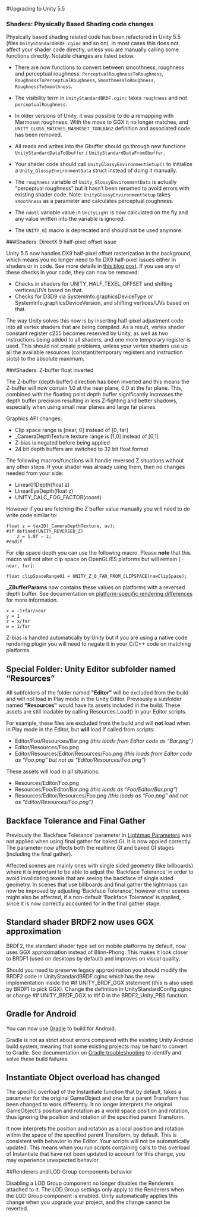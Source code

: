 #Upgrading to Unity 5.5




### Shaders: Physically Based Shading code changes

Physically based shading related code has been refactored in
Unity 5.5 (files `UnityStandardBRDF.cginc` and so on). In most
cases this does not affect your shader code directly, unless
you are manually calling some functions directly. Notable
changes are listed below.

- There are now functions to convert between smoothness,
  roughness and perceptual roughness:
  `PerceptualRoughnessToRoughness`,
  `RoughnessToPerceptualRoughness`, `SmoothnessToRoughness`,
  `RoughnessToSmoothness`.

- The visibility term in `UnityStandardBRDF.cginc` takes `roughness` and not `perceptualRoughness`.

- In older versions of Unity, it was possible to do a remapping with Marmoset roughness. With the move to GGX it no longer matches, and `UNITY_GLOSS_MATCHES_MARMOSET_TOOLBAG2` definition and associated code has been removed.

- All reads and writes into the Gbuffer should go through new functions `UnityStandardDataToGbuffer` / `UnityStandardDataFromGbuffer`.

- Your shader code should call `UnityGlossyEnvironmentSetup()` to initialize a `Unity_GlossyEnvironmentData` struct instead of doing it manually.

- The `roughness` variable of `Unity_GlossyEnvironmentData` is actually "perceptual roughness" but it hasn’t been renamed to avoid errors with existing shader code. Note: `UnityGlossyEnvironmentSetup` takes `smoothness` as a parameter and calculates perceptual roughness.

- The `ndotl` variable value in `UnityLight` is now calculated on the fly and any value written into the variable is ignored.

- The `UNITY_GI` macro is deprecated and should not be used anymore.


###Shaders: DirectX 9 half-pixel offset issue

Unity 5.5 now handles DX9 half-pixel offset rasterization in the background, which means you no longer need to fix DX9 half-pixel issues either in shaders or in code. See more details in [this blog post](http://aras-p.info/blog/2016/04/08/solving-dx9-half-pixel-offset/). If you use any of these checks in your code, they can now be removed:

- Checks in shaders for UNITY_HALF_TEXEL_OFFSET and shifting vertices/UVs based on that.
- Checks for D3D9 via SystemInfo.graphicsDeviceType or SystemInfo.graphicsDeviceVersion, and shifting vertices/UVs based on that.

The way Unity solves this now is by inserting half-pixel adjustment code into all vertex shaders that are being compiled. As a result, vertex shader constant register c255 becomes reserved by Unity, as well as two instructions being added to all shaders, and one more temporary register is used. This should not create problems, unless your vertex shaders use up all the available resources (constant/temporary registers and instruction slots) to the absolute maximum.


###Shaders: Z-buffer float inverted

The Z-buffer (depth buffer) direction has been inverted and this means the Z-buffer will now contain 1.0 at the near plane, 0.0 at the far plane. This, combined with the floating point depth buffer significantly increases the depth buffer precision resulting in less Z-fighting and better shadows, especially when using small near planes and large far planes.


Graphics API changes: 

- Clip space range is [near, 0] instead of [0, far]
- _CameraDepthTexture texture range is [1,0] instead of [0,1]
- Z-bias is negated before being applied 
- 24 bit depth buffers are switched to 32 bit float format


The following macros/functions will handle reversed Z situations without any other steps. If your shader was already using them, then no changes needed from your side:

- Linear01Depth(float z)
- LinearEyeDepth(float z)
- UNITY_CALC_FOG_FACTOR(coord)

However if you are fetching the Z buffer value manually you will need to do write code similar to:

```
float z = tex2D(_CameraDepthTexture, uv);
#if defined(UNITY_REVERSED_Z)
    z = 1.0f - z;
#endif
```

For clip space depth you can use the following macro. Please **note** that this macro will not alter clip space on OpenGL/ES plaforms but will remain `[-near, far]`:

```
float clipSpaceRange01 = UNITY_Z_0_FAR_FROM_CLIPSPACE(rawClipSpace);
```

**_ZBufferParams** now contains these values on platforms with a reversed depth buffer. See documentation on [platform-specific rendering differences](SL-PlatformDifferences) for more information.

```
x = -1+far/near
y = 1
z = x/far
w = 1/far
```

Z-bias is handled automatically by Unity but if you are using a native code rendering plugin you will need to negate it in your C/C++ code on matching platforms.


## Special Folder: Unity Editor subfolder named “Resources”


All subfolders of the folder named __"Editor"__ will be excluded from the build and will not load in Play mode in the Unity Editor.  Previously a subfolder named __"Resources"__ would have its assets included in the build.  These assets are still loadable by calling Resources.Load() in your Editor scripts.  

For example, these files are excluded from the build and will __not__ load when in Play mode in the Editor, but __will__ load if called from scripts:

- Editor/Foo/Resources/Bar.png *(this loads from Editor code as “Bar.png”)*
- Editor/Resources/Foo.png
- Editor/Resources/Editor/Resources/Foo.png *(this loads from Editor code as “Foo.png” but not as “Editor/Resources/Foo.png”)*

These assets will load in all situations:

- Resources/Editor/Foo.png
- Resources/Foo/Editor/Bar.png *(this loads as “Foo/Editor/Bar.png”)*
- Resources/Editor/Resources/Foo.png *(this loads as “Foo.png” and not as “Editor/Resources/Foo.png”)*


## Backface Tolerance and Final Gather

Previously the ‘Backface Tolerance’ parameter in [Lightmap Parameters](class-LightmapParameters) was not applied when using final gather for baked GI. It is now applied correctly. The parameter now affects both the realtime GI and baked GI stages (including the final gather).

Affected scenes are mainly ones with single sided geometry (like billboards) where it is important to be able to adjust the ‘Backface Tolerance’ in order to avoid invalidating texels that are seeing the backface of single sided geometry. In scenes that use billboards and final gather the lightmaps can now be improved by adjusting ‘Backface Tolerance’, however other scenes might also be affected, if a non-default ‘Backface Tolerance’ is applied, since it is now correctly accounted for in the final gather stage.


## Standard shader BRDF2 now uses GGX approximation

BRDF2, the standard shader type set on mobile platforms by default, now uses GGX approximation instead of Blinn-Phong. This makes it look closer to BRDF1 (used on desktops by default) and improves on visual quality. 

Should you need to preserve legacy approximation you should modify the BRDF2 code in UnityStandardBRDF.cginc which has the new implementation inside the #if UNITY_BRDF_GGX statement (this is also used by BRDF1 to pick GGX). Change the definition in UnityStandardConfig.cginc or change #if UNITY_BRDF_GGX  to #if 0 in the BRDF2_Unity_PBS function.

## Gradle for Android

You can now use [Gradle](android-gradle-overview) to build for Android.

Gradle is not as strict about errors compared with the existing Unity Android build system, meaning that some existing projects may be hard to convert to Gradle. See documentation on [Gradle troubleshooting](android-gradle-troubleshooting) to identify and solve these build failures. 


## Instantiate Object overload has changed

The specific overload of the Instantiate function that by default, takes a parameter for the original GameObject and one for a parent Transform has been changed to work differently. It no longer interprets the original GameObject's position and rotation as a world space position and rotation, thus ignoring the position and rotation of the specified parent Transform. 

It now interprets the position and rotation as a local position and rotation within the space of the specified parent Transform, by default. This is consistent with behavior in the Editor. Your scripts will not be automatically updated. This means when you run scripts containing calls to this overload of Instantiate that have not been updated to account for this change, you may experience unexpected behavior.


##Renderers and LOD Group components behavior

Disabling a LOD Group component no longer disables the Renderers attached to it. The LOD Group settings only apply to the Renderers when the LOD Group component is enabled. Unity automatically applies this change when you upgrade your project, and the change cannot be reverted.